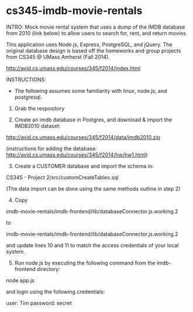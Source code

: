 cs345-imdb-movie-rentals
========================

INTRO:
Mock movie rental system that uses a dump of the IMDB database from 2010 (link below) to allow
users to search for, rent, and return movies.

This application uses Node.js, Express, PostgreSQL, and jQuery. The original database design is based off the
homeworks and group projects from CS345 @ UMass Amherst (Fall 2014).

http://avid.cs.umass.edu/courses/345/f2014/index.html

INSTRUCTIONS:
* The following assumes some familiarity with linux, node.js, and postgresql.

1. Grab the respository


2. Create an imdb database in Postgres, and download & import the IMDB2010 dataset:

http://avid.cs.umass.edu/courses/345/f2014/data/imdb2010.zip

(instructions for adding the database: http://avid.cs.umass.edu/courses/345/f2014/hw/hw1.html)


3. Create a CUSTOMER database and import the schema in:

CS345 - Project 2/src/customCreateTables.sql

(The data import can be done using the same methods outline in step 2)
 

 4. Copy 
 
 imdb-movie-rentals/imdb-frontend/lib/databaseConnector.js.working.2
 
 to
 
 imdb-movie-rentals/imdb-frontend/lib/databaseConnector.js.working.2 
 
 and update lines 10 and 11 to match the access credentials of your local system.
 

 5. Run node.js by executing the following command from the imdb-frontend directory:
 
 node app.js
 
 and login using the following credentials:
 
 user: Tim
 password: secret
